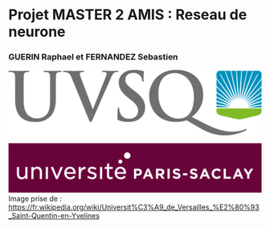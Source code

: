 # Projet MASTER 2 AMIS : Reseau de neurone

### GUERIN Raphael et FERNANDEZ Sebastien

![](UVSQ_Logo.png)
Image prise de : https://fr.wikipedia.org/wiki/Universit%C3%A9_de_Versailles_%E2%80%93_Saint-Quentin-en-Yvelines

